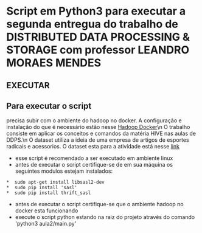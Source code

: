 # Script em Python3 para executar a segunda entregua do trabalho de DISTRIBUTED DATA PROCESSING & STORAGE com professor LEANDRO MORAES MENDES 

## EXECUTAR 
## Para executar o script
   precisa subir com o ambiente do hadoop no docker. A configuração e instalação do que é necessário estão nesse [Hadoop Docker](https://github.com/fabiogjardim/bigdata_docker/)\n
   O trabalho consiste em aplicar os conceitos e comandos da matéria HIVE nas aulas de DDPS.\n
   O dataset utiliza a ideia de uma empresa de artigos de esportes radicais e acessorios.
   O dataset esta para a atividade está nesse [link](https://drive.google.com/drive/folders/1OfZTSYcgcun-S7UFNVAzbcr0-PzlEc08)
   * esse script é recomendado a ser executado em ambiente linux
   * antes de executar o script certifique-se de em sua máquina os seguintes modulos estejam instalados:
   
    *  sudo apt-get install libsasl2-dev
    *  sudo pip install 'sasl'
    *  sudo pip install thrift_sasl
   * antes de executar o script certifique-se que o ambiente hadoop no docker esta funcionando
   * execute o script python estando na raiz do projeto através do comando 'python3 aula2/main.py'
